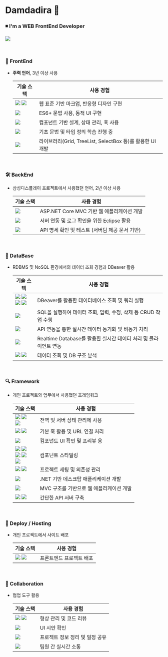 <h1>Damdadira 🍊</h1>
<h3>◾ I'm a WEB FrontEnd Developer</h3>
<p>
  <a href="https://false-meter-8d6.notion.site/1faeb401868d802d8a70d46321f89056?pvs=74">
    <img src="https://img.shields.io/badge/포트폴리오_구경하러가기-2962FF?style=for-the-badge&logoColor=white&color=green" />
  </a>
</p>
<br/>

### 🎨 FrontEnd
- **주력 언어**, 3년 이상 사용
  
  <table>
    <thead>
      <tr>
        <th>기술 스택</th>
        <th>사용 경험</th>
      </tr>
    </thead>
    <tbody>
      <tr>
        <td>
          <img src="https://img.shields.io/badge/HTML5-E34F26?style=flat-square&logo=HTML5&logoColor=white" />
          <img src="https://img.shields.io/badge/CSS3-%231572B6.svg?style=flat-square&logo=css3&logoColor=white" />
        </td>
        <td>웹 표준 기반 마크업, 반응형 디자인 구현</td>
      </tr>
      <tr>
        <td>
          <img src="https://img.shields.io/badge/-JavaScript-F7DF1E?style=flat-square&logo=javaScript&logoColor=white" />
        </td>
        <td>ES6+ 문법 사용, 동적 UI 구현</td>
      </tr>
      <tr>
        <td>
          <img src="https://img.shields.io/badge/React-%2320232a.svg?style=flat-square&logo=react&logoColor=%2361DAFB" />
        </td>
        <td>컴포넌트 기반 설계, 상태 관리, 훅 사용</td>
      </tr>
      <tr>
        <td>
          <img src="https://img.shields.io/badge/Typescript-%23007ACC.svg?style=flat-square&logo=typescript&logoColor=white" />
        </td>
        <td>기초 문법 및 타입 정의 학습 진행 중</td>
      </tr>
      <tr>
        <td>
          <img src="https://img.shields.io/badge/DevExtreme-31A8FF.svg?style=flat-square&logoColor=white" />
        </td>
        <td>라이브러리(Grid, TreeList, SelectBox 등)를 활용한 UI 개발</td>
      </tr>
    </tbody>
  </table>
  <br/>
  
### 🛠 BackEnd
- 삼성디스플레이 프로젝트에서 사용했던 언어, 2년 이상 사용

  <table>
    <thead>
      <tr>
        <th>기술 스택</th>
        <th>사용 경험</th>
      </tr>
    </thead>
    <tbody>
      <tr>
        <td>
          <img src="https://img.shields.io/badge/C%23-%23239120.svg?style=flat-square&logo=csharp&logoColor=white" />
        </td>
        <td>ASP.NET Core MVC 기반 웹 애플리케이션 개발</td>
      </tr>
      <tr>
        <td>
          <img src="https://img.shields.io/badge/Eclipse-FE7A16.svg?style=flat-square&logo=Eclipse&logoColor=white" />
        </td>
        <td>서버 연동 및 로그 확인을 위한 Eclipse 활용</td>
      </tr>
      <tr>
        <td>
          <img src="https://img.shields.io/badge/-Swagger-%23Clojure?style=flat-square&logo=swagger&logoColor=white" />
        </td>
        <td>API 명세 확인 및 테스트 (서버팀 제공 문서 기반)</td>
      </tr>
    </tbody>
  </table>
  <br/>
  
### 💾 DataBase
- RDBMS 및 NoSQL 환경에서의 데이터 조회 경험과 DBeaver 활용

  <table>
    <thead>
      <tr>
        <th>기술 스택</th>
        <th>사용 경험</th>
      </tr>
    </thead>
    <tbody>
      <tr>
        <td>
          <img src="https://img.shields.io/badge/MySQL-4479A1.svg?style=flat-square&logo=mysql&logoColor=white" />
          <img src="https://img.shields.io/badge/MonetDB-003545?style=flat-square&logoColor=white" /><br/>
          <img src="https://img.shields.io/badge/PostgreSQL-%23316192.svg?style=flat-square&logo=postgresql&logoColor=white" />
          <img src="https://img.shields.io/badge/Snowflake-%2329B5E8.svg?style=flat-square&logo=snowflake&logoColor=white" />
        </td>
        <td>DBeaver를 활용한 데이터베이스 조회 및 쿼리 실행</td>
      </tr>
      <tr>
        <td>
          <img src="https://img.shields.io/badge/Oracle-F80000?style=flat-square&logo=oracle&logoColor=white" />
        </td>
        <td>SQL을 실행하여 데이터 조회, 입력, 수정, 삭제 등 CRUD 작업 수행</td>
      </tr>
      <tr>
        <td>
          <img src="https://img.shields.io/badge/MongoDB-%234ea94b.svg?style=flat-square&logo=mongodb&logoColor=white" />
        </td>
        <td>API 연동을 통한 실시간 데이터 동기화 및 비동기 처리</td>
      </tr>
      <tr>
        <td>
          <img src="https://img.shields.io/badge/firebase-a08021?style=flat-square&logo=firebase&logoColor=ffcd34" />
        </td>
        <td>Realtime Database를 활용한 실시간 데이터 처리 및 클라이언트 연동</td>
      </tr>
      <tr>
        <td>
          <img src="https://img.shields.io/badge/DBeaver-%23AC6E2F.svg?style=flat-square&logoColor=white" />
          <img src="https://img.shields.io/badge/SQL_Gate-EA2328?style=flat-square&logoColor=white" />
        </td>
        <td>데이터 조회 및 DB 구조 분석</td>
      </tr>
    </tbody>
  </table>
  <br/>
  
### 🔍 Framework
- 개인 프로젝트와 업무에서 사용했던 프레임워크
  
  <table>
    <thead>
      <tr>
        <th>기술 스택</th>
        <th>사용 경험</th>
      </tr>
    </thead>
    <tbody>
      <tr>
        <td>
          <img src="https://img.shields.io/badge/Context_API-000000?style=flat-square" />
          <img src="https://img.shields.io/badge/Redux-%23593d88.svg?style=flat-square&logo=redux&logoColor=white" /><br/>
          <img src="https://img.shields.io/badge/-React%20Query-FF4154?style=flat-square&logo=react%20query&logoColor=white" />
        </td>
        <td>전역 및 서버 상태 관리에 사용</td>
      </tr> 
      <tr>
        <td>
          <img src="https://img.shields.io/badge/React_Router-CA4245?style=flat-square&logo=react-router&logoColor=white" />
          <img src="https://img.shields.io/badge/React%20Hook-%23EC5990.svg?style=flat-square&logo=reacthookform&logoColor=white" />
        </td>
        <td>기본 훅 활용 및 URL 연결 처리</td>
      </tr>
      <tr>
        <td>
          <img src="https://img.shields.io/badge/-Storybook-FF4785?style=flat-square&logo=storybook&logoColor=white" />
        </td>
        <td>컴포넌트 UI 확인 및 프리뷰 용</td>
      </tr> 
      <tr>
        <td>
          <img src="https://img.shields.io/badge/CSS_Modules-hotpink.svg?style=flat-square&logoColor=white" />
          <img src="https://img.shields.io/badge/Vanilla--Extract-%2324C8DB.svg?style=flat-square&logoColor=white" /><br/>
          <img src="https://img.shields.io/badge/Styled--Components-DB7093?style=flat-square&logo=styled-components&logoColor=white" />
          <img src="https://img.shields.io/badge/Tailwind_CSS-%2338B2AC.svg?style=flat-square&logo=tailwind-css&logoColor=white" /><br/>
          <img src="https://img.shields.io/badge/Shadcn/UI-%23000000.svg?style=flat-square&logoColor=white" />
        </td>
        <td>컴포넌트 스타일링</td>
      </tr> 
      <tr>
        <td>
          <img src="https://img.shields.io/badge/Vite-%23646CFF.svg?style=flat-square&logo=vite&logoColor=white" />
          <img src="https://img.shields.io/badge/NPM-%23CB3837.svg?style=flat-square&logo=npm&logoColor=white" />
        </td>
        <td>프로젝트 세팅 및 의존성 관리</td>
      </tr> 
      <tr>
        <td>
          <img src="https://img.shields.io/badge/WinForms-%23C04392?style=flat-square&logoColor=white" />
        </td>
        <td>.NET 기반 데스크탑 애플리케이션 개발</td>
      </tr> 
      <tr>
        <td>
          <img src="https://img.shields.io/badge/ASP.NET-5C2D91?style=flat-square&logo=.net&logoColor=white" />
        </td>
        <td>MVC 구조를 기반으로 웹 애플리케이션 개발</td>
      </tr> 
      <tr>
        <td>
          <img src="https://img.shields.io/badge/Express.js-%23404d59.svg?style=flat-square&logo=express&logoColor=%2361DAFB" />
          <img src="https://img.shields.io/badge/Axios-%2364f.svg?style=flat-square&logoColor=white" />
        </td>
        <td>간단한 API 서버 구축</td>
      </tr> 
    </tbody>
  </table>
  <br/>
  
### 🚀 Deploy / Hosting
- 개인 프로젝트에서 사이트 배포

  <table>
    <thead>
      <tr>
        <th>기술 스택</th>
        <th>사용 경험</th>
      </tr>
    </thead>
    <tbody>
      <tr>
        <td>
          <img src="https://img.shields.io/badge/Vercel-%23000000.svg?style=flat-square&logo=vercel&logoColor=white" />
          <img src="https://img.shields.io/badge/Netlify-%23000000.svg?style=flat-square&logo=netlify&logoColor=#00C7B7" />
        </td>
        <td>프론트엔드 프로젝트 배포</td>
      </tr>
    </tbody>
  </table>
  <br/>
  
### 🎈 Collaboration
- 협업 도구 활용

  <table>
    <thead>
      <tr>
        <th>기술 스택</th>
        <th>사용 경험</th>
      </tr>
    </thead>
    <tbody>
      <tr>
        <td>
          <img src="https://img.shields.io/badge/GitHub-%23121011.svg?style=flat-square&logo=github&logoColor=white" />
          <img src="https://img.shields.io/badge/GitLab-%23181717.svg?style=flat-square&logo=gitlab&logoColor=white" />
        </td>
        <td>형상 관리 및 코드 리뷰</td>
      </tr>
      <tr>
        <td>
          <img src="https://img.shields.io/badge/Figma-%23F24E1E.svg?style=flat-square&logo=figma&logoColor=white" />
        </td>
        <td>UI 시안 확인</td>
      </tr>
      <tr>
        <td>
          <img src="https://img.shields.io/badge/Notion-%23000000.svg?style=flat-square&logo=notion&logoColor=white" />
        </td>
        <td>프로젝트 정보 정리 및 일정 공유</td>
      </tr>
      <tr>
        <td>
          <img src="https://img.shields.io/badge/Slack-4A154B?style=flat-square&logo=slack&logoColor=white" />
        </td>
        <td>팀원 간 실시간 소통</td>
      </tr>
    </tbody>
  </table>
  <br/>
